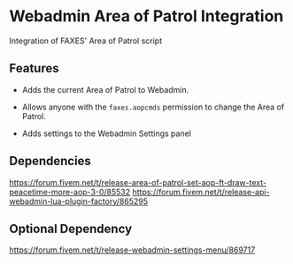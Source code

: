 # Webadmin Area of Patrol Integration

Integration of FAXES' Area of Patrol script

## Features

 - Adds the current Area of Patrol to Webadmin.

 - Allows anyone with the `faxes.aopcmds` permission to change the Area of Patrol.

 - Adds settings to the Webadmin Settings panel

## Dependencies
https://forum.fivem.net/t/release-area-of-patrol-set-aop-ft-draw-text-peacetime-more-aop-3-0/85532
https://forum.fivem.net/t/release-api-webadmin-lua-plugin-factory/865295

## Optional Dependency
https://forum.fivem.net/t/release-webadmin-settings-menu/869717